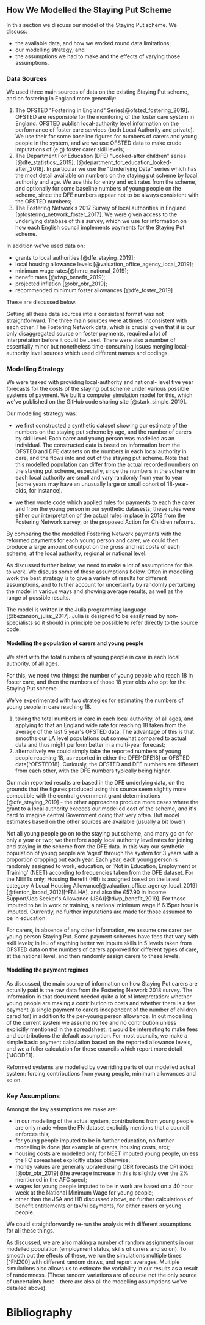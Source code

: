 ## How We Modelled the Staying Put Scheme

In this section we discuss our model of the Staying Put scheme. We discuss:

* the available data, and how we worked round data limitations;
* our modelling strategy; and
* the assumptions we had to make and the effects of varying those assumptions.   

### Data Sources

We used three main sources of data on the existing Staying Put scheme, and on fostering in England more generally:

1. The OFSTED "Fostering in England" Series[@ofsted_fostering_2019]. OFSTED are responsible for the monitoring of the foster care system in England. OFSTED publish local-authority level information on the performance of foster care services (both Local Authority and private). We use their for some baseline figures for numbers of carers and young people in the system, and we we use OFSTED data to make crude imputations of (e.g) foster carer skill levels;
1. The Department For Education (DFE) "Looked-after children" series [@dfe_statistics:_2019], [@department_for_education_looked-after_2018]. In particular we use the "Underlying Data" series which has the most detail available on numbers on the staying put scheme by local authority and age. We use this for entry and exit rates from the scheme, and optionally for some baseline numbers of young people on the scheme, since the DFE numbers appear not to be always consistent with the OFSTED numbers;
1. The Fostering Network's 2017 Survey of local authorities in England [@fostering_network_foster_2017]. We were given access to the underlying database of this survey, which we use for information on how each English council implements payments for the Staying Put scheme.

In addition we've used data on:

* grants to local authorities [@dfe_staying_2019];
* local housing allowance levels [@valuation_office_agency_local_2019];
* minimum wage rates[@hmrc_national_2019];
* benefit rates [@dwp_benefit_2019];
* projected inflation [@obr_obr_2019];
* recommended minimum foster allowances [@dfe_foster_2019]

These are discussed below.

Getting all these data sources into a consistent format was not straightforward. The three main sources were at times inconsistent with each other.  The Fostering Network data, which is crucial given that it is our only disaggregated source on foster payments, required a lot of interpretation before it could be used. There were also a number of essentially minor but nonetheless time-consuming issues merging local-authority level sources which used different names and codings.

### Modelling Strategy

We were tasked with providing local-authority and national- level five year forecasts for the costs of the staying put scheme under various possible systems of payment. We built a computer simulation model for this, which we've published on the GitHub code sharing site [@stark_simple_2019].

Our modelling strategy was:

* we first constructed a synthetic dataset showing our estimate of the numbers on the staying put scheme by age, and the number of carers by skill level. Each carer and young person was modelled as an individual. The constructed data is based on information from the OFSTED and DFE datasets on the numbers in each local authority in care, and the flows into and out of the staying put scheme. Note that this modelled population can differ from the actual recorded numbers on the staying put scheme, especially, since the numbers in the scheme in each local authority are small and vary randomly from year to year (some years may have an unusually large or small cohort of 18-year-olds, for instance).

* we then wrote code which applied rules for payments to each the carer and from the young person in our synthetic datasests; these rules were either our interpretation of the actual rules in place in 2018 from the Fostering Network survey, or the proposed Action for Children reforms.

By comparing the the modelled Fostering Network payments with the reformed payments for each young person and carer, we could then produce a large amount of output on the gross and net costs of each scheme, at the local authority, regional or national level.

As discussed further below, we need to make a lot of assumptions for this to work. We discuss some of these assumptions below. Often in modelling work the best strategy is to give a variety of results for different assumptions, and to futher account for uncertainty by randomly perturbing the model in various ways and showing average results, as well as the range of possible results.

The model is written in the Julia programming language [@bezanson_julia:_2017]. Julia is designed to be easily read by non-specialists so it should in principle be possible to refer directly to the source code.

#### Modelling the population of carers and young people

We start with the total numbers of young people in care in each local authority, of all ages.

For this, we need two things: the number of young people who reach 18 in foster care, and then the numbers of those 18 year olds who opt for the Staying Put scheme.

 We've experimented with two strategies for estimating the numbers of young people in care reaching 18.

 1. taking the total numbers in care in each local authority, of all ages, and applying to that an England wide rate for reaching 18 taken from the average of the last 5 year's OFSTED data. The advantage of this is that smooths our LA level populations out somewhat compared to actual data and thus might perform  better in a multi-year forecast;
 2. alternatively we could simply take the reported numbers of young people reaching 18, as reported in either the DFE[^DFE18] or OFSTED data[^OFSTED18]. Curiously, the OFSTED and DFE numbers are different from each other, with the DFE numbers typically being higher.

 Our main reported results are based in the DFE underlying data, on the grounds that the figures produced using this source seem slightly more compatible with the central government grant determinations [@dfe_staying_2019] - the other approaches produce more cases where the grant to a local authority exceeds our modelled cost of the scheme, and it's hard to imagine central Government doing that very often. But model estimates based on the other sources are available (usually a bit lower)

 Not all young people go on to the staying put scheme, and many go on for only a year or two; we therefore apply local authority level rates for joining and staying in the scheme from the DFE data. In this way our synthetic population of young people are 'aged' through the system for 3 years with a proportion dropping out each year. Each year, each young person is randomly assigned to work, education, or 'Not in Education, Employment or Training' (NEET) according to frequencies taken from the DFE dataset. For the NEETs only, Housing Benefit (HB) is assigned based on the latest category A Local Housing Allowance[@valuation_office_agency_local_2019][@fenton_broad_2012][^FNLHA], and also the £57.90 in Income Support/Job Seeker's Allowance (JSA)[@dwp_benefit_2019]. For those imputed to be in work or training, a national minimum wage if 6.15per hour is imputed. Currently, no further imputations are made for those assumed to be in education.

For carers, in absence of any other information, we assume one carer per young person Staying Put. Some payment schemes have fees that vary with skill levels; in leu of anything better we impute skills in 5 levels taken from OFSTED data on the numbers of carers approved for different types of care, at the national level, and then randomly assign carers to these levels.

#### Modelling the payment regimes

As discussed, the main source of information on how Staying Put carers are actually paid is the raw data from the Fostering Network 2018 survey. The information in that document needed quite a lot of interpretation: whether young people are making a contribution to costs and whether there is a fee payment (a single payment to carers independent of the number of children cared for) in addition to the per-young person allowance. In out modelling of the current system we assume no fee and no contribution unless explicitly mentioned in the spreadsheet; it would be interesting to make fees and contributions the default assumption. For most councils, we make a simple basic payment calculation based on the reported allowance levels, and we a fuller calculation for those councils which report more detail [^JCODE1].

Reformed systems are modelled by overriding parts of our modelled actual system: forcing contributions from young people, minimum allowances and so on.

### Key Assumptions

Amongst the key assumptions we make are:

* in our modelling of the actual system, contributions from young people are only made when the FN dataset explicitly mentions that a council enforces this;
* for young people imputed to be in further education, no further modelling is done (for example of grants, housing costs, etc);
* housing costs are modelled only for NEET imputed young people, unless the FC spreasheet explicitly states otherwise;
* money values are generally uprated using OBR forecasts the CPI index [@obr_obr_2019] (the average increase in this is slightly over the 2% mentioned in the AFC spec);
* wages for young people imputed to be in work are based on a 40 hour week at the National Minimum Wage for young people;
* other than the JSA and HB discussed above, no further calculations of benefit entitlements or tax/ni payments, for either carers or young people.

We could straightforwardly re-run the analysis with different assumptions for all these things.

As discussed, we are also making a number of random assignments in our modelled population (employment status, skills of carers and so on). To smooth out the effects of these, we run the simulations multiple times [^FN200] with different random draws, and report averages. Multiple simulations also allows us to estimate the variability in our results as a result of randomness. (These random variations are of course not the only source of uncertainty here - there are also all the modelling assumptions we've detailed above).

# Bibliography

